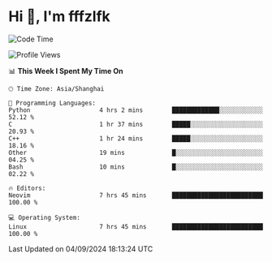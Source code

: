 # Hi 👋, I'm fffzlfk

<!--START_SECTION:waka-->
![Code Time](http://img.shields.io/badge/Code%20Time-963%20hrs%2053%20mins-blue)

![Profile Views](http://img.shields.io/badge/Profile%20Views-0-blue)

📊 **This Week I Spent My Time On** 

```text
🕑︎ Time Zone: Asia/Shanghai

💬 Programming Languages: 
Python                   4 hrs 2 mins        █████████████░░░░░░░░░░░░   52.12 % 
C                        1 hr 37 mins        █████░░░░░░░░░░░░░░░░░░░░   20.93 % 
C++                      1 hr 24 mins        █████░░░░░░░░░░░░░░░░░░░░   18.16 % 
Other                    19 mins             █░░░░░░░░░░░░░░░░░░░░░░░░   04.25 % 
Bash                     10 mins             █░░░░░░░░░░░░░░░░░░░░░░░░   02.22 % 

🔥 Editors: 
Neovim                   7 hrs 45 mins       █████████████████████████   100.00 % 

💻 Operating System: 
Linux                    7 hrs 45 mins       █████████████████████████   100.00 % 
```


 Last Updated on 04/09/2024 18:13:24 UTC
<!--END_SECTION:waka-->
